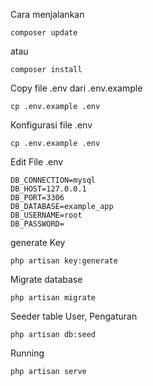 Cara menjalankan
```
composer update
```
atau
```
composer install
```
Copy file .env dari .env.example

```
cp .env.example .env
```
Konfigurasi file .env
```
cp .env.example .env
```
Edit File .env
```
DB_CONNECTION=mysql
DB_HOST=127.0.0.1
DB_PORT=3306
DB_DATABASE=example_app
DB_USERNAME=root
DB_PASSWORD=
```
generate Key
```
php artisan key:generate
```
Migrate database

```
php artisan migrate
```
Seeder table User, Pengaturan

```
php artisan db:seed
```
Running
```
php artisan serve
```
